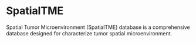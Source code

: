 # SpatialTME
Spatial Tumor Microenvironment (SpatialTME) database is a comprehensive database designed for characterize tumor spatial microenvironment.

